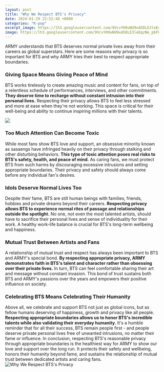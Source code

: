 ```yaml
---
layout: post
title: "Why We Respect BTS's Privacy"
date: 2024-01-29 22:52:48 +0000
categories: "K-pop"
excerpt_image: https://lh3.googleusercontent.com/9VcvYH9uNU9xA5DLE3leEqzNe_pbFUDhUaiuqj5ZrH18TleIj97ua8nj8EIbSy11uh9mQf36_8vHTvWVlmJ5m_diXUd1nO8RZA=w1600-rj
image: https://lh3.googleusercontent.com/9VcvYH9uNU9xA5DLE3leEqzNe_pbFUDhUaiuqj5ZrH18TleIj97ua8nj8EIbSy11uh9mQf36_8vHTvWVlmJ5m_diXUd1nO8RZA=w1600-rj
---
```


ARMY understands that BTS deserves normal private lives away from their careers as global superstars. Here are some reasons why privacy is so important for BTS and why ARMY tries their best to respect appropriate boundaries.
### Giving Space Means Giving Peace of Mind
BTS works tirelessly to create amazing music and content for fans, on top of a relentless schedule of performances, interviews, and other commitments. **They deserve time to recharge without constant intrusion into their personal lives.** Respecting their privacy allows BTS to feel less stressed and more at ease when they're not working. This space is critical for their well-being and ability to continue inspiring millions with their talents.

![](https://i.ytimg.com/vi/YI5SwmtaO_c/maxresdefault.jpg)
### Too Much Attention Can Become Toxic
While most fans show BTS love and support, an obsessive minority known as sasaengs have infringed heavily on their privacy through stalking and other disturbing behaviors. **This type of toxic attention poses real risks to BTS's safety, health, and peace of mind.** As caring fans, we must protect BTS from such harms by discouraging excessive intrusions and setting appropriate boundaries. Their privacy and safety should always come before any individual fan's desires.
### Idols Deserve Normal Lives Too 
Despite their fame, BTS are still human beings with families, friends, hobbies and private dreams beyond their careers. **Respecting privacy allows BTS to experience normal rites of passage and relationships outside the spotlight.** No one, not even the most talented artists, should have to sacrifice their personal lives and sense of individuality for their work. A healthy work-life balance is crucial for BTS's long-term wellbeing and happiness.
### Mutual Trust Between Artists and Fans
A relationship of mutual trust and respect has always been important to BTS and ARMY's special bond. **By respecting appropriate privacy, ARMY demonstrates faith in BTS's talent and character rather than obsessing over their private lives.** In turn, BTS can feel comfortable sharing their art and message without constant invasion. This bond of trust sustains both BTS and ARMY's passions over the years and empowers their positive influence on society.
### Celebrating BTS Means Celebrating Their Humanity  
Above all, we celebrate and support BTS not just as global icons, but as fellow humans deserving of happiness, growth and privacy like all people. **Respecting appropriate boundaries allows us to honor BTS's incredible talents while also validating their everyday humanity.** It's a humble reminder that for all their success, BTS remain people first - and people deserve private personal lives free of unwanted intrusions, no matter their fame or influence.
In conclusion, respecting BTS's reasonable privacy through appropriate boundaries is the healthiest way for ARMY to show our love and support over the long run. It protects their safety and wellbeing, honors their humanity beyond fame, and sustains the relationship of mutual trust between dedicated artists and caring fans.
![Why We Respect BTS's Privacy](https://lh3.googleusercontent.com/9VcvYH9uNU9xA5DLE3leEqzNe_pbFUDhUaiuqj5ZrH18TleIj97ua8nj8EIbSy11uh9mQf36_8vHTvWVlmJ5m_diXUd1nO8RZA=w1600-rj)